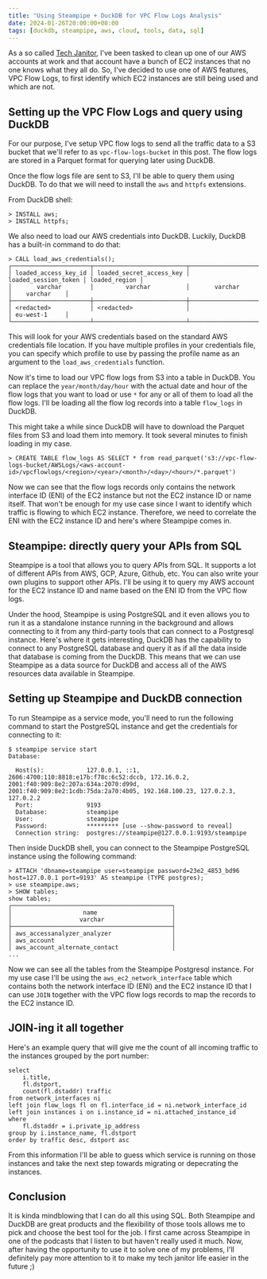 ```yaml
---
title: "Using Steampipe + DuckDB for VPC Flow Logs Analysis"
date: 2024-01-26T20:00:00+08:00
tags: [duckdb, steampipe, aws, cloud, tools, data, sql]
---
```


As a so called [Tech Janitor](https://x.com/tevanraj/status/1747920076203057273?s=20), I've been tasked to clean up one of our AWS accounts at work and that account have a bunch of EC2 instances that no one knows what they all do. So, I've decided to use one of AWS features, VPC Flow Logs, to first identify which EC2 instances are still being used and which are not.

## Setting up the VPC Flow Logs and query using DuckDB

For our purpose, I've setup VPC flow logs to send all the traffic data to a S3 bucket that we'll refer to as `vpc-flow-logs-bucket` in this post. The flow logs are stored in a Parquet format for querying later using DuckDB.

Once the flow logs file are sent to S3, I'll be able to query them using DuckDB. To do that we will need to install the `aws` and `httpfs` extensions.

From DuckDB shell:
```
> INSTALL aws;
> INSTALL httpfs;
```

We also need to load our AWS credentials into DuckDB. Luckily, DuckDB has a built-in command to do that:

```
> CALL load_aws_credentials();
┌──────────────────────┬──────────────────────────┬──────────────────────┬───────────────┐
│ loaded_access_key_id │ loaded_secret_access_key │ loaded_session_token │ loaded_region │
│       varchar        │         varchar          │       varchar        │    varchar    │
├──────────────────────┼──────────────────────────┼──────────────────────┼───────────────┤
│ <redacted>           │ <redacted>               │                      │ eu-west-1     │
└──────────────────────┴──────────────────────────┴──────────────────────┴───────────────┘
```

This will look for your AWS credentials based on the standard AWS credentials file location. If you have multiple profiles in your credentials file, you can specify which profile to use by passing the profile name as an argument to the `load_aws_credentials` function.

Now it's time to load our VPC flow logs from S3 into a table in DuckDB. You can replace the `year/month/day/hour` with the actual date and hour of the flow logs that you want to load or use `*` for any or all of them to load all the flow logs. I'll be loading all the flow log records into a table `flow_logs` in DuckDB.

This might take a while since DuckDB will have to download the Parquet files from S3 and load them into memory. It took several minutes to finish loading in my case.

```
> CREATE TABLE flow_logs AS SELECT * from read_parquet('s3://vpc-flow-logs-bucket/AWSLogs/<aws-account-id>/vpcflowlogs/<region>/<year>/<month>/<day>/<hour>/*.parquet')
```

Now we can see that the flow logs records only contains the network interface ID (ENI) of the EC2 instance but not the EC2 instance ID or name itself. That won't be enough for my use case since I want to identify which traffic is flowing to which EC2 instance. Therefore, we need to correlate the ENI with the EC2 instance ID and here's where Steampipe comes in.

## Steampipe: directly query your APIs from SQL

Steampipe is a tool that allows you to query APIs from SQL. It supports a lot of different APIs from AWS, GCP, Azure, Github, etc. You can also write your own plugins to support other APIs. I'll be using it to query my AWS account for the EC2 instance ID and name based on the ENI ID from the VPC flow logs.

Under the hood, Steampipe is using PostgreSQL and it even allows you to run it as a standalone instance running in the background and allows connecting to it from any third-party tools that can connect to a Postgresql instance. Here's where it gets interesting, DuckDB has the capability to connect to any PostgreSQL database and query it as if all the data inside that database is coming from the DuckDB. This means that we can use Steampipe as a data source for DuckDB and access all of the AWS resources data available in Steampipe.

## Setting up Steampipe and DuckDB connection

To run Steampipe as a service mode, you'll need to run the following command to start the PostgreSQL instance and get the credentials for connecting to it:

```
$ steampipe service start
Database:

  Host(s):            127.0.0.1, ::1, 2606:4700:110:8818:e17b:f78c:6c52:dccb, 172.16.0.2, 2001:f40:909:8e2:207a:634a:2070:d99d, 2001:f40:909:8e2:1cdb:75da:2a70:4b05, 192.168.100.23, 127.0.2.3, 127.0.2.2
  Port:               9193
  Database:           steampipe
  User:               steampipe
  Password:           ********* [use --show-password to reveal]
  Connection string:  postgres://steampipe@127.0.0.1:9193/steampipe
```

Then inside DuckDB shell, you can connect to the Steampipe PostgreSQL instance using the following command:

```
> ATTACH 'dbname=steampipe user=steampipe password=23e2_4853_bd96 host=127.0.0.1 port=9193' AS steampipe (TYPE postgres);
> use steampipe.aws;
> SHOW tables;
show tables;
┌─────────────────────────────────────────────┐
│                    name                     │
│                   varchar                   │
├─────────────────────────────────────────────┤
│ aws_accessanalyzer_analyzer                 │
│ aws_account                                 │
│ aws_account_alternate_contact               │
...
```

Now we can see all the tables from the Steampipe Postgresql instance. For my use case I'll be using the `aws_ec2_network_interface` table which contains both the network interface ID (ENI) and the EC2 instance ID that I can use `JOIN` together with the VPC flow logs records to map the records to the EC2 instance ID.

## JOIN-ing it all together

Here's an example query that will give me the count of all incoming traffic to the instances grouped by the port number:
```
select
    i.title,
    fl.dstport,
    count(fl.dstaddr) traffic
from network_interfaces ni
left join flow_logs fl on fl.interface_id = ni.network_interface_id
left join instances i on i.instance_id = ni.attached_instance_id
where
    fl.dstaddr = i.private_ip_address
group by i.instance_name, fl.dstport
order by traffic desc, dstport asc
```

From this information I'll be able to guess which service is running on those instances and take the next step towards migrating or depecrating the instances.

## Conclusion

It is kinda mindblowing that I can do all this using SQL. Both Steampipe and DuckDB are great products and the flexibility of those tools allows me to
pick and choose the best tool for the job. I first came across Steampipe in one of the podcasts that I listen to but haven't really used it much. Now, after having the opportunity to use it to solve one of my problems, I'll definitely pay more attention to it to make my tech janitor life easier in the future ;)
